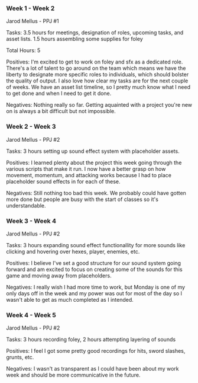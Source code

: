 ### Week 1 - Week 2
Jarod Mellus - PPJ #1

Tasks: 3.5 hours for meetings, designation of roles, upcoming tasks, and asset lists.
       1.5 hours assembling some supplies for foley

Total Hours: 5

Positives: I'm excited to get to work on foley and sfx as a dedicated role. There's a lot of talent to go around on the team which means we have the liberty to designate more specific roles to individuals, which should bolster the quality of output. I also love how clear my tasks are for the next couple of weeks. We have an asset list timeline, so I pretty much know what I need to get done and when I need to get it done.

Negatives:
Nothing really so far. Getting aquainted with a project you're new on is always a bit difficult but not impossible. 

### Week 2 - Week 3
Jarod Mellus - PPJ #2

Tasks: 3 hours setting up sound effect system with placeholder assets.

Positives: I learned plenty about the project this week going through the various scripts that make it run. I now have a better grasp on how movement, momentum, and attacking works because I had to place placeholder sound effects in for each of these.

Negatives: Still nothing too bad this week. We probably could have gotten more done but people are busy with the start of classes so it's understandable.

### Week 3 - Week 4
Jarod Mellus - PPJ #2

Tasks: 3 hours expanding sound effect functionallity for more sounds like clicking and hovering over hexes, player, enemies, etc. 

Positives: I believe I've set a good structure for our sound system going forward and am excited to focus on creating some of the sounds for this game and moving away from placeholders.

Negatives: I really wish I had more time to work, but Monday is one of my only days off in the week and my power was out for most of the day so I wasn't able to
get as much completed as I intended.


### Week 4 - Week 5
Jarod Mellus - PPJ #2

Tasks: 3 hours recording foley, 2 hours attempting layering of sounds

Positives: I feel I got some pretty good recordings for hits, sword slashes, grunts, etc. 

Negatives: I wasn't as transparent as I could have been about my work week and should be more communicative in the future.

